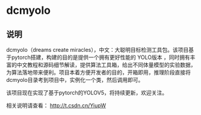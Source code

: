 # dcmyolo
## 说明
 dcmyolo（dreams create miracles），中文：大聪明目标检测工具包。该项目基于pytorch搭建，构建的目的是提供一个拥有更好性能的 YOLO版本 ，同时拥有丰富的中文教程和源码细节解读，提供算法工具箱，给出不同体量模型的实验数据，为算法落地带来便利。项目本着方便开发者的目的，开箱即用，推理阶段直接将dcmyolo目录考到项目中，实例化一个类，然后调用即可。

 该项目现在实现了基于pytorch的YOLOV5，将持续更新，欢迎关注。

相关说明请查看：
http://t.csdn.cn/YiupW